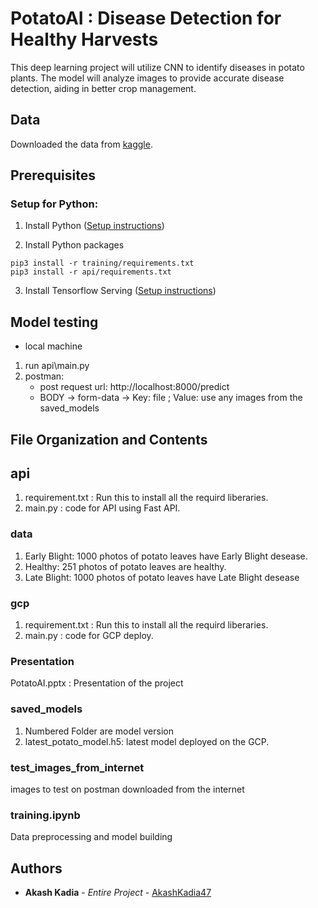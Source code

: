 # PotatoAI : Disease Detection for Healthy Harvests 

This deep learning project will utilize CNN to identify diseases in potato plants. The model will analyze images to provide accurate disease detection, aiding in better crop management.

## Data

Downloaded the data from [kaggle](https://www.kaggle.com/arjuntejaswi/plant-village).

## Prerequisites
### Setup for Python:

1. Install Python ([Setup instructions](https://wiki.python.org/moin/BeginnersGuide))

2. Install Python packages

```
pip3 install -r training/requirements.txt
pip3 install -r api/requirements.txt
```

3. Install Tensorflow Serving ([Setup instructions](https://www.tensorflow.org/tfx/serving/setup))

## Model testing
- local machine
1. run api\main.py
2. postman:
    - post request url: http://localhost:8000/predict
    - BODY -> form-data -> Key: file ; Value: use any images from the saved_models

## File Organization and Contents

## api
1. requirement.txt :
Run this to install all the requird liberaries.
2. main.py : code for API using Fast API.

### data
1. Early Blight: 1000 photos of potato leaves have Early Blight desease.
2. Healthy: 251 photos of potato leaves are healthy.
3. Late Blight: 1000 photos of potato leaves have Late Blight desease

### gcp
1. requirement.txt :
Run this to install all the requird liberaries.
2. main.py : code for GCP deploy.

### Presentation
PotatoAI.pptx : Presentation of the project

### saved_models
1. Numbered Folder are model version
2. latest_potato_model.h5: latest model deployed on the GCP.

### test_images_from_internet
images to test on postman downloaded from the internet

### training.ipynb
Data preprocessing and model building

## Authors

* **Akash Kadia** - *Entire Project* - [AkashKadia47](https://github.com/AkashKadia47)

